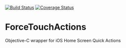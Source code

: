 [![Build Status](https://travis-ci.org/abdullahselek/ForceTouchActions.svg)](https://travis-ci.org/abdullahselek/ForceTouchActions.svg)
[![Coverage Status](https://coveralls.io/repos/github/abdullahselek/ForceTouchActions/badge.svg?branch=master)](https://coveralls.io/github/abdullahselek/ForceTouchActions?branch=master)

# ForceTouchActions
Objective-C wrapper for iOS Home Screen Quick Actions
